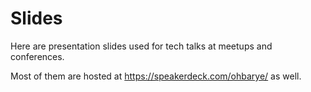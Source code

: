 # Slides

Here are presentation slides used for tech talks at meetups and conferences.

Most of them are hosted at https://speakerdeck.com/ohbarye/ as well.
